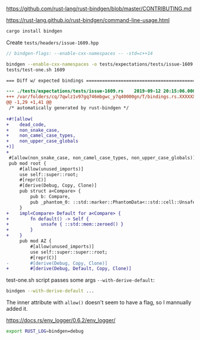 https://github.com/rust-lang/rust-bindgen/blob/master/CONTRIBUTING.md

https://rust-lang.github.io/rust-bindgen/command-line-usage.html
```sh
cargo install bindgen
```

Create `tests/headers/issue-1609.hpp`
```c
// bindgen-flags: --enable-cxx-namespaces -- -std=c++14
```

```sh
bindgen --enable-cxx-namespaces -o tests/expectations/tests/issue-1609.rs tests/headers/issue-1609.hpp -- -std=c++14
tests/test-one.sh 1609
```

```diff
=== Diff w/ expected bindings ===========================================

--- ./tests/expectations/tests/issue-1609.rs	2019-09-12 20:15:06.000000000 +0300
+++ /var/folders/cq/7qwlz1v97gq746mbgwc_y7q40000gn/T/bindings.rs.XXXXXX.oNMY2LJ2019-09-12 20:15:06.000000000 +0300
@@ -1,29 +1,41 @@
 /* automatically generated by rust-bindgen */
 
+#![allow(
+    dead_code,
+    non_snake_case,
+    non_camel_case_types,
+    non_upper_case_globals
+)]
+
 #[allow(non_snake_case, non_camel_case_types, non_upper_case_globals)]
 pub mod root {
     #[allow(unused_imports)]
     use self::super::root;
     #[repr(C)]
     #[derive(Debug, Copy, Clone)]
     pub struct a<Compare> {
         pub b: Compare,
         pub _phantom_0: ::std::marker::PhantomData<::std::cell::UnsafeCell<Compare>>,
     }
+    impl<Compare> Default for a<Compare> {
+        fn default() -> Self {
+            unsafe { ::std::mem::zeroed() }
+        }
+    }
     pub mod AZ {
         #[allow(unused_imports)]
         use self::super::super::root;
         #[repr(C)]
-        #[derive(Debug, Copy, Clone)]
+        #[derive(Debug, Default, Copy, Clone)]
```

test-one.sh script passes some args
`--with-derive-default`:
```sh
bindgen --with-derive-default ...
```

The inner attribute with `allow()` doesn't seem to have a flag, so I mannually added it.

https://docs.rs/env_logger/0.6.2/env_logger/
```sh
export RUST_LOG=bindgen=debug
```

